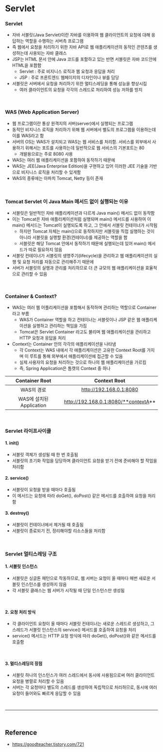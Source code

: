 # Servlet

### Servlet
- 자바 서블릿(Java Servlet)이란 자바를 이용하여 웹 클라이언트의 요청에 대해 응답하는 역할을 수행하는 서버측 프로그램
- 즉 웹에서 요청을 처리하기 위한 자바 API로 웹 애플리케이션의 동적인 콘텐츠를 생성하는데 사용되는 자바 클래스
- JSP는 HTML 문서 안에 Java 코드를 포함하고 있는 반면 서블릿은 자바 코드안에 HTML을 포함함
    - Servlet : 주로 비지니스 로직과 웹 요청과 응답을 처리
    - JSP : 주로 프론트엔드 웹페이지의 디자인이나 뷰를 담당
- 서블릿은 서버에서 요청을 처리하기 위한 멀티스레딩을 통해 성능을 향상시킴
    - 여러 클라이언트의 요청을 각각의 스레드로 처리하여 성능 저하를 방지

<br>

### WAS (Web Application Server)
- 웹 프로그램이란 통상 원격지의 서버(server)에서 실행되는 프로그램
- 동적인 비지니스 로직을 처리하기 위해 웹 서버에서 별도의 프로그램을 이용하는데 이를 WAS라고 함
- 서버의 OS는 WAS가 설치되고 WAS는 웹 서비스를 처리함. 서비스를 외부에서 사용하기 위해서는 포트를 사용하는데 일반적으로 웹 서비스의 기본포트는 80
    - 개발용으로는 주로 8080 사용
- WAS는 여러 웹 애플리케이션을 포함하여 동작하기 때문에 
- WAS는 JEE(Java Enterprise Edition)을 구현하고 있어 이러한 JEE 기술을 기반으로 비지니스 로직을 처리할 수 있게함
- WAS의 종류에는 아파치 Tomcat, Netty 등이 존재

<br>

### Tomcat Servlet 이 Java Main 메서드 없이 실행되는 이유
- 서블릿은 일반적인 자바 애플리케이션과 다르게 Java main() 메서드 없이 동작함
- 이는 Tomcat은 자바 애플리케이션처럼 실행되며 main() 메서드를 사용하여 이 main() 메서드는 Tomcat이 실행되도록 하고, 그 안에서 서블릿 컨테이너가 시작됨
    - 하지만 Tomcat 자체는 main()으로 동작하지만 서블릿을 직접 실행하는 것이 아니라 서블릿을 실행할 환경(컨테이너)를 제공하는 역할을 함
    - 서블릿은 해당 Tomcat 안에서 동작하기 때문에 실행되는데 있어 main() 메서드가 따로 필요하지 않음
- 서블릿 컨테이너가 서블릿의 생명주기(lifecycle)을 관리하고 웹 애플리케이션의 실행 및 요청 처리를 자동으로 관리해주기 때문에
- 서버가 서블릿의 실행과 관리를 처리하므로 더 큰 규모의 웹 애플리케이션을 효율적으로 관리할 수 있음

<br>

### Container & Context?
- WAS는 여러 웹 어플리케이션을 포함해서 동작하며 관리하는 역할으로 Container 라고 부름
    - WAS가 Container 역할을 하고 컨테이너는 서블릿이나 JSP 같은 웹 애플리케이션을 실행하고 관리하는 책임을 가짐
    - Tomcat은 Servlet Container 라고도 불리며 웹 애플리케이션을 관리하고 HTTP 요청과 응답을 처리
- Context는 Container 안의 각각의 애플리케이션을 나타냄
    - 각 Context는 WAS 내에서 각 애플리케이션은 고유한 Context Root를 가지며 이 루트를 통해 외부에서 애플리케이션에 접근할 수 있음
    - 실제 사용자의 요청을 처리하는 것으로 하나의 웹 애플리케이션을 가르킴
    - 즉, Spring Application은 톰캣의 Context 중 하나

|Container Root|Context Root|
|:---:|:---:|
|WAS의 경로|http://192.168.0.1:8080|
|WAS에 설치된 Application|http://192.168.0.1:8080/**contextA**|

<br>

### Servlet 라이프사이클

#### 1. init()
- 서블릿 객체가 생성될 때 한 번 호출됨
- 서블릿의 초기화 작업을 담당하며 클라이언트 요청을 받기 전에 준비해야 할 작업을 처리함

#### 2. service()
- 서블릿이 요청을 받을 때마다 호출됨
- 이 메서드는 요청에 따라 doGet(), doPost() 같은 메서드를 호출하여 요청을 처리함

#### 3. destroy()
- 서블릿이 컨테이너에서 제거될 때 호출됨
- 서블릿이 종료되기 전, 정리해야할 리소스들을 처리함

<br>

### Servlet 멀티스레딩 구조
#### 1. 서블릿 인스턴스
- 서블릿은 싱글톤 패턴으로 작동하므로, 웹 서버는 요청이 올 때마다 매번 새로운 서블릿 인스턴스를 생성하지 않음
- 각 서블릿 클래스는 웹 서버가 시작될 때 단일 인스턴스만 생성됨

<br>

#### 2. 요청 처리 방식
- 각 클라이언트 요청이 올 때마다 서블릿 컨테이너는 새로운 스레드르 생성하고, 그 스레드가 서블릿 인스턴스의 service() 메서드를 호출하여 요청을 처리
- service() 메서드는 HTTP 요청 방식에 따라 doGet(), doPost()와 같은 메서드를 호출함

<br>

#### 3. 멀티스레딩의 장점
- 서블릿 하나의 인스턴스가 여러 스레드에서 동시에 사용됨으로써 여러 클라이언트 요청을 병렬로 처리할 수 있음
- 서버는 각 요청마다 별도의 스레드를 생성하여 독립적으로 처리하므로, 동시에 여러 요청이 들어와도 빠르게 응답할 수 있음

<br>

---

<br>

## Reference
- https://goodteacher.tistory.com/721